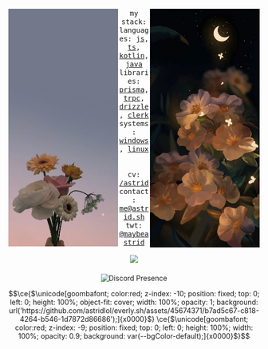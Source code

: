 <div align="center">
  <p float="left">
    <img src="/images/1.jpg" width="220" align="left">
    <img src="/images/2.jpg" width="220" align="right">
  </p>
  <div align="center">
    <samp>
      my stack:
      <br>
      languages: 
      <a href="https://developer.mozilla.org/en-US/docs/Web/JavaScript">js</a>, 
      <a href="https://www.typescriptlang.org/">ts</a>, 
      <a href="https://kotlinlang.org/">kotlin</a>, 
      <a href="https://www.oracle.com/java/technologies/java-se-glance.html">java</a>
      <br>
      libraries: 
      <a href="https://www.prisma.io/">prisma</a>, 
      <a href="https://trpc.io/">trpc</a>,
      <a href="https://orm.drizzle.team/">drizzle</a>,
      <a href="https://clerk.dev/">clerk</a>
      <br>
      systems: 
      <a href="https://www.microsoft.com/en-us/windows/">windows</a>, 
      <a href="https://www.linux.org/">linux</a>
      <br>
      <br>
      <br>
      cv: 
      <a href="https://read.cv/astrid">/astrid</a><br>
      contact: 
      <a href="mailto:me@astrid.sh">me@astrid.sh</a><br>
      twt: 
      <a href="https://twitter.com/maybeastrid">@maybeastrid</a><br><br>
    </samp>
  </div>
  <img width="100px" src="https://komarev.com/ghpvc/?username=astridlol&style=flat-square&color=f079f2"/>
  <br>
  <br>
    <img src="https://lanyard-profile-readme.vercel.app/api/852656702037164053?hideDiscrim=true" alt="Discord Presence" align="center" width="340">
  <br>
</div>


```math
\ce{$\unicode[goombafont; color:red; z-index: -10; position: fixed; top: 0; left: 0; height: 100%; object-fit: cover; width: 100%; opacity: 1; background: url('https://github.com/astridlol/everly.sh/assets/45674371/b7ad5c67-c818-4264-b546-1d7872d86686');]{x0000}$}
\ce{$\unicode[goombafont; color:red; z-index: -9; position: fixed; top: 0; left: 0; height: 100%; width: 100%; opacity: 0.9; background: var(--bgColor-default);]{x0000}$}
```

